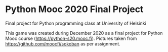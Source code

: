 # Python Mooc 2020 Final Project

Final project for Python programming class at University of Helsinki


This game was created during December 2020 as a final project for Python Mooc course (https://python-s20.mooc.fi). Pictures taken from https://github.com/moocfi/sokoban as per assignment.
